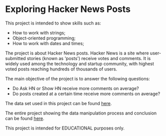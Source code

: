 # Exploring Hacker News Posts
This project is intended to show skills such as:

* How to work with strings;
* Object-oriented programming;
* How to work with dates and times;

The project is about Hacker News posts. Hacker News is a site where user-submitted stories (known as 'posts') receive votes and comments. It is widely used among the technology and startup community, with highest voted posts reaching hundreds of thousands of users.

The main objective of the project is to answer the following questions:

* Do Ask HN or Show HN receive more comments on average?
* Do posts created at a certain time receive more comments on average?

The data set used in this project can be found [here](https://www.kaggle.com/datasets/hacker-news/hacker-news-posts).

The entire project showing the data manipulation process and conclusion can be found [here](https://github.com/grazielladall/Exploring-Hacker-News-Posts/blob/main/Exploring%20Hackers%20News%20Posts.ipynb).

This project is intended for EDUCATIONAL purposes only.
